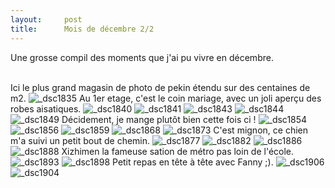 ```yaml
---
layout:     post
title:      Mois de décembre 2/2
---
```


Une grosse compil des moments que j'ai pu vivre en décembre.<br><br>


Ici le plus grand magasin de photo de pekin étendu sur des centaines de m2.
![_dsc1835](https://cloud.githubusercontent.com/assets/1808854/12074197/f7cdd978-b181-11e5-93de-669ea9c4a044.jpg)
Au 1er etage, c'est le coin mariage, avec un joli aperçu des robes aisatiques.
![_dsc1840](https://cloud.githubusercontent.com/assets/1808854/12074198/f7d475e4-b181-11e5-81a9-5256d2ad2f64.jpg)
![_dsc1841](https://cloud.githubusercontent.com/assets/1808854/12074199/f7d6733a-b181-11e5-9f48-07c333bb6b18.jpg)
![_dsc1843](https://cloud.githubusercontent.com/assets/1808854/12074200/f7d674f2-b181-11e5-9d2e-5dba2727c014.jpg)
![_dsc1844](https://cloud.githubusercontent.com/assets/1808854/12074201/f7d7bc36-b181-11e5-9705-c5fe3dc26bda.jpg)
![_dsc1849](https://cloud.githubusercontent.com/assets/1808854/12074202/f7dbfa08-b181-11e5-8f9b-7adf101be3cc.jpg)
Décidement, je mange plutôt bien cette fois ci !
![_dsc1854](https://cloud.githubusercontent.com/assets/1808854/12074203/f802a2d4-b181-11e5-96d9-fdd2df69f5f3.jpg)
![_dsc1856](https://cloud.githubusercontent.com/assets/1808854/12074205/f80c3a7e-b181-11e5-81dd-1783e37f42e9.jpg)
![_dsc1859](https://cloud.githubusercontent.com/assets/1808854/12074206/f80cfd1a-b181-11e5-9cb8-fb84c44dda89.jpg)
![_dsc1868](https://cloud.githubusercontent.com/assets/1808854/12074204/f80c0e3c-b181-11e5-9e4a-e4e55c50bd99.jpg)
![_dsc1873](https://cloud.githubusercontent.com/assets/1808854/12074207/f810d002-b181-11e5-8076-d56f5f285505.jpg)
C'est mignon, ce chien m'a suivi un petit bout de chemin.
![_dsc1877](https://cloud.githubusercontent.com/assets/1808854/12074208/f8119258-b181-11e5-9b38-6eb44e3a83fe.jpg)
![_dsc1882](https://cloud.githubusercontent.com/assets/1808854/12074209/f836311c-b181-11e5-9985-abdbffb284ea.jpg)
![_dsc1886](https://cloud.githubusercontent.com/assets/1808854/12074210/f8407578-b181-11e5-90f9-d2f3f3d41937.jpg)
![_dsc1888](https://cloud.githubusercontent.com/assets/1808854/12074211/f843651c-b181-11e5-87ef-08f04b7f4108.jpg)
Xizhimen la fameuse sation de métro pas loin de l'école.
![_dsc1893](https://cloud.githubusercontent.com/assets/1808854/12074212/f843c9d0-b181-11e5-8235-d6bc65cf1b67.jpg)
![_dsc1898](https://cloud.githubusercontent.com/assets/1808854/12074213/f849a008-b181-11e5-8091-1f466b7fa083.jpg)
Petit repas en tête à tête avec Fanny ;). 
![_dsc1906](https://cloud.githubusercontent.com/assets/1808854/12074215/f8696fd2-b181-11e5-82ce-fc6029101d39.jpg)
![_dsc1904](https://cloud.githubusercontent.com/assets/1808854/12074214/f849f8f0-b181-11e5-9aa8-efcf1193bf67.jpg)
